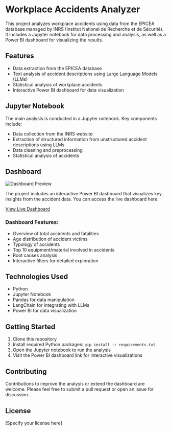 # Workplace Accidents Analyzer

This project analyzes workplace accidents using data from the EPICEA database managed by INRS (Institut National de Recherche et de Sécurité). It includes a Jupyter notebook for data processing and analysis, as well as a Power BI dashboard for visualizing the results.

## Features

- Data extraction from the EPICEA database
- Text analysis of accident descriptions using Large Language Models (LLMs)
- Statistical analysis of workplace accidents
- Interactive Power BI dashboard for data visualization

## Jupyter Notebook

The main analysis is conducted in a Jupyter notebook. Key components include:

- Data collection from the INRS website
- Extraction of structured information from unstructured accident descriptions using LLMs
- Data cleaning and preprocessing
- Statistical analysis of accidents

## Dashboard

![Dashboard Preview]([path/to/dashboard_image.png](https://raw.githubusercontent.com/arnaud-dg/workplace-accidents/refs/heads/main/power_bi_dashboard.jpg))

The project includes an interactive Power BI dashboard that visualizes key insights from the accident data. You can access the live dashboard here:

[View Live Dashboard](https://app.powerbi.com/view?r=eyJrIjoiYzZmZGVjM2QtZTE3NC00NDY5LTk1NjEtMzFkYTJhZDY4ODcwIiwidCI6IjRlNzE0NTBjLThmZjItNDk0Yi05NDc3LWZjMTUwMWVmMzdkZSJ9)

### Dashboard Features:
- Overview of total accidents and fatalities
- Age distribution of accident victims
- Typology of accidents
- Top 10 equipment/material involved in accidents
- Root causes analysis
- Interactive filters for detailed exploration

## Technologies Used

- Python
- Jupyter Notebook
- Pandas for data manipulation
- LangChain for integrating with LLMs
- Power BI for data visualization

## Getting Started

1. Clone this repository
2. Install required Python packages: `pip install -r requirements.txt`
3. Open the Jupyter notebook to run the analysis
4. Visit the Power BI dashboard link for interactive visualizations

## Contributing

Contributions to improve the analysis or extend the dashboard are welcome. Please feel free to submit a pull request or open an issue for discussion.

## License

[Specify your license here]
